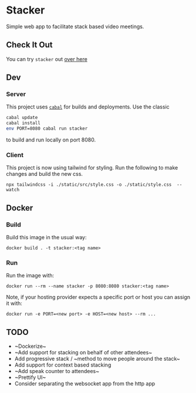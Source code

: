 # Stacker

Simple web app to facilitate stack based video meetings.

## Check It Out

You can try `stacker` out [over here](https://stacker-2je4.onrender.com/)

## Dev

### Server

This project uses [`cabal`](https://cabal.readthedocs.io/en/stable/) for builds
and deployments. Use the classic

```sh
cabal update
cabal install
env PORT=8080 cabal run stacker
```

to build and run locally on port 8080.

### Client

This project is now using tailwind for styling. Run the following to make changes and build the new css.

```
npx tailwindcss -i ./static/src/style.css -o ./static/style.css  --watch
```

## Docker

### Build

Build this image in the usual way:

```
docker build . -t stacker:<tag name>
```

### Run

Run the image with:

```
docker run --rm --name stacker -p 8080:8080 stacker:<tag name>
```

Note, if your hosting provider expects a specific port or host you can assign it
with:

```
docker run -e PORT=<new port> -e HOST=<new host> --rm ...  
```


## TODO

- ~Dockerize~
- ~Add support for stacking on behalf of other attendees~
- Add progressive stack / ~method to move people around the stack~
- Add support for context based stacking
- ~Add speak counter to attendees~
- ~Prettify UI~
- Consider separating the websocket app from the http app
